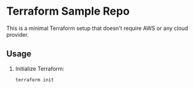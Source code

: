 # Terraform Sample Repo

This is a minimal Terraform setup that doesn't require AWS or any cloud provider.

## Usage

1. Initialize Terraform:
   ```sh
   terraform init